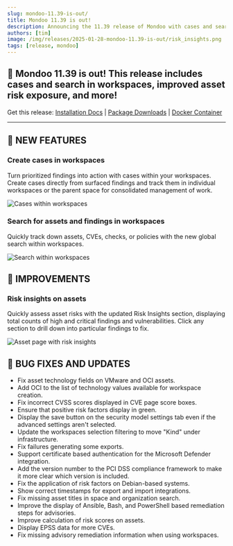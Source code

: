 ```yaml
---
slug: mondoo-11.39-is-out/
title: Mondoo 11.39 is out!
description: Announcing the 11.39 release of Mondoo with cases and search in workspaces, improved asset risk exposure, and more!
authors: [tim]
image: /img/releases/2025-01-28-mondoo-11.39-is-out/risk_insights.png
tags: [release, mondoo]
---
```


## 🥳 Mondoo 11.39 is out! This release includes cases and search in workspaces, improved asset risk exposure, and more!

Get this release: [Installation Docs](https://mondoo.com/docs/cnspec/) | [Package Downloads](https://releases.mondoo.com/cnspec/) | [Docker Container](https://hub.docker.com/r/mondoo/cnspec)

---

## 🎉 NEW FEATURES

### Create cases in workspaces

Turn prioritized findings into action with cases within your workspaces. Create cases directly from surfaced findings and track them in individual workspaces or the parent space for consolidated management of work.

![Cases within workspaces](/img/releases/2025-01-28-mondoo-11.39-is-out/cases.png)

### Search for assets and findings in workspaces

Quickly track down assets, CVEs, checks, or policies with the new global search within workspaces.

![Search within workspaces](/img/releases/2025-01-28-mondoo-11.39-is-out/search.png)

## 🧹 IMPROVEMENTS

### Risk insights on assets

Quickly assess asset risks with the updated Risk Insights section, displaying total counts of high and critical findings and vulnerabilities. Click any section to drill down into particular findings to fix.

![Asset page with risk insights](/img/releases/2025-01-28-mondoo-11.39-is-out/risk_insights.png)

## 🐛 BUG FIXES AND UPDATES

- Fix asset technology fields on VMware and OCI assets.
- Add OCI to the list of technology values available for workspace creation.
- Fix incorrect CVSS scores displayed in CVE page score boxes.
- Ensure that positive risk factors display in green.
- Display the save button on the security model settings tab even if the advanced settings aren't selected.
- Update the workspaces selection filtering to move "Kind" under infrastructure.
- Fix failures generating some exports.
- Support certificate based authentication for the Microsoft Defender integration.
- Add the version number to the PCI DSS compliance framework to make it more clear which version is included.
- Fix the application of risk factors on Debian-based systems.
- Show correct timestamps for export and import integrations.
- Fix missing asset titles in space and organization search.
- Improve the display of Ansible, Bash, and PowerShell based remediation steps for advisories.
- Improve calculation of risk scores on assets.
- Display EPSS data for more CVEs.
- Fix missing advisory remediation information when using workspaces.
